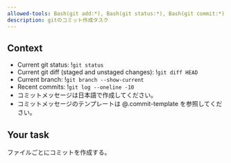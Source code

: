 ```yaml
---
allowed-tools: Bash(git add:*), Bash(git status:*), Bash(git commit:*)
description: gitのコミット作成タスク
---
```


## Context

- Current git status: !`git status`
- Current git diff (staged and unstaged changes): !`git diff HEAD`
- Current branch: !`git branch --show-current`
- Recent commits: !`git log --oneline -10`
- コミットメッセージは日本語で作成してください。
- コミットメッセージのテンプレートは @.commit-template を参照してください。

## Your task

ファイルごとにコミットを作成する。
